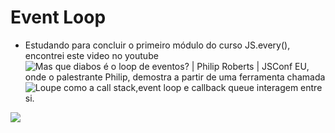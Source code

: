 # Event Loop

- Estudando para concluir o primeiro módulo do curso JS.every(), encontrei este video no youtube ![Mas que diabos é o loop de eventos? | Philip Roberts | JSConf EU](https://www.youtube.com/watch?v=8aGhZQkoFbQ&t=31s), onde o palestrante Philip, demostra a partir de uma ferramenta chamada ![Loupe](http://latentflip.com/loupe/) como a call stack,event loop e callback queue interagem entre si.

![](https://github.com/mendesrl/js-every/blob/module-1/javascript-everyone/event_loop.gif)
